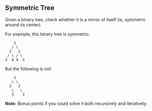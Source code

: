 ## Symmetric Tree

Given a binary tree, check whether it is a mirror of itself (ie, symmetric around its center).

For example, this binary tree is symmetric:

```
    1
   / \
  2   2
 / \ / \
3  4 4  3
```

But the following is not:

```
    1
   / \
  2   2
   \   \
   3    3
```

**Note:** Bonus points if you could solve it both recursively and iteratively.
